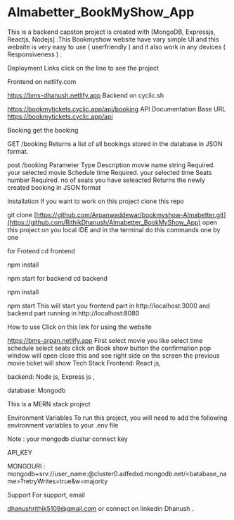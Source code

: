 # Almabetter_BookMyShow_App
This is a backend capston project is created with [MongoDB, Expressjs, Reactjs, Nodejs] .This Bookmyshow website have vary simple UI and this website is very easy to use ( userfriendly ) and it also work in any devices ( Responsiveness ) .

Deployment Links
click on the line to see the project

Frontend on netlify.com

https://bms-dhanush.netlify.app
Backend on cyclic.sh

https://bookmytickets.cyclic.app/api/booking
API Documentation
Base URL
https://bookmytickets.cyclic.app/api

Booking
get the booking

  GET /booking
Returns a list of all bookings stored in the database in JSON format.

  post /booking
Parameter	Type	Description
movie name 	string	Required. your selected movie
Schedule 	time	Required. your selected time
Seats 	number	Required. no of seats you have seleacted
Returns the newly created booking in JSON format

Installation
If you want to work on this project clone this repo

 git clone [https://github.com/Arpanwaddewar/bookmyshow-Almabetter.git](https://github.com/RithikDhanush/Almabetter_BookMyShow_App)
open this project on you local IDE and in the terminal do this commands one by one

for Frotend
cd frontend

npm install

npm start
for backend
cd backend

npm install

npm start 
This will start you frontend part in http://localhost:3000 and backend part running in http://localhost:8080

How to use
Click on this link for using the website

https://bms-arpan.netlify.app
First select movie you like
select time schedule
select seats
click on Book show button the confirmation pop window will open close this and see right side on the screen the previous movie ticket will show
Tech Stack
Frontend: React js,

backend: Node js, Express js ,

database: Mongodb

This is a MERN stack project

Environment Variables
To run this project, you will need to add the following environment variables to your .env file

Note : your mongodb clustur connect key

API_KEY

MONGOURI : mongodb+srv://user_name:@cluster0.adfedxd.mongodb.net/<batabase_name>?retryWrites=true&w=majority

Support
For support, email

dhanushrithik5109@gmail.com or connect on linkedin
Dhanush .
